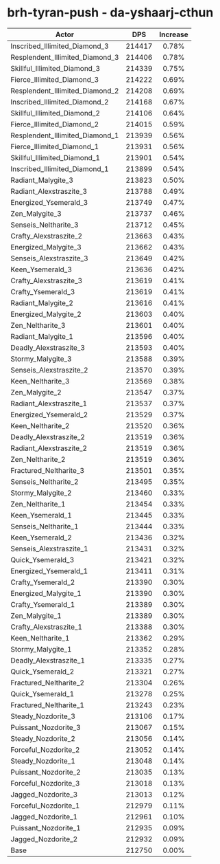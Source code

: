 # brh-tyran-push - da-yshaarj-cthun
| Actor | DPS | Increase |
|---|:---:|:---:|
|Inscribed_Illimited_Diamond_3|214417|0.78%|
|Resplendent_Illimited_Diamond_3|214406|0.78%|
|Skillful_Illimited_Diamond_3|214339|0.75%|
|Fierce_Illimited_Diamond_3|214222|0.69%|
|Resplendent_Illimited_Diamond_2|214208|0.69%|
|Inscribed_Illimited_Diamond_2|214168|0.67%|
|Skillful_Illimited_Diamond_2|214106|0.64%|
|Fierce_Illimited_Diamond_2|214015|0.59%|
|Resplendent_Illimited_Diamond_1|213939|0.56%|
|Fierce_Illimited_Diamond_1|213931|0.56%|
|Skillful_Illimited_Diamond_1|213901|0.54%|
|Inscribed_Illimited_Diamond_1|213899|0.54%|
|Radiant_Malygite_3|213823|0.50%|
|Radiant_Alexstraszite_3|213788|0.49%|
|Energized_Ysemerald_3|213749|0.47%|
|Zen_Malygite_3|213737|0.46%|
|Senseis_Neltharite_3|213712|0.45%|
|Crafty_Alexstraszite_2|213663|0.43%|
|Energized_Malygite_3|213662|0.43%|
|Senseis_Alexstraszite_3|213649|0.42%|
|Keen_Ysemerald_3|213636|0.42%|
|Crafty_Alexstraszite_3|213619|0.41%|
|Crafty_Ysemerald_3|213619|0.41%|
|Radiant_Malygite_2|213616|0.41%|
|Energized_Malygite_2|213603|0.40%|
|Zen_Neltharite_3|213601|0.40%|
|Radiant_Malygite_1|213596|0.40%|
|Deadly_Alexstraszite_3|213593|0.40%|
|Stormy_Malygite_3|213588|0.39%|
|Senseis_Alexstraszite_2|213570|0.39%|
|Keen_Neltharite_3|213569|0.38%|
|Zen_Malygite_2|213547|0.37%|
|Radiant_Alexstraszite_1|213537|0.37%|
|Energized_Ysemerald_2|213529|0.37%|
|Keen_Neltharite_2|213520|0.36%|
|Deadly_Alexstraszite_2|213519|0.36%|
|Radiant_Alexstraszite_2|213519|0.36%|
|Zen_Neltharite_2|213519|0.36%|
|Fractured_Neltharite_3|213501|0.35%|
|Senseis_Neltharite_2|213495|0.35%|
|Stormy_Malygite_2|213460|0.33%|
|Zen_Neltharite_1|213454|0.33%|
|Keen_Ysemerald_1|213445|0.33%|
|Senseis_Neltharite_1|213444|0.33%|
|Keen_Ysemerald_2|213436|0.32%|
|Senseis_Alexstraszite_1|213431|0.32%|
|Quick_Ysemerald_3|213421|0.32%|
|Energized_Ysemerald_1|213411|0.31%|
|Crafty_Ysemerald_2|213390|0.30%|
|Energized_Malygite_1|213390|0.30%|
|Crafty_Ysemerald_1|213389|0.30%|
|Zen_Malygite_1|213389|0.30%|
|Crafty_Alexstraszite_1|213388|0.30%|
|Keen_Neltharite_1|213362|0.29%|
|Stormy_Malygite_1|213352|0.28%|
|Deadly_Alexstraszite_1|213335|0.27%|
|Quick_Ysemerald_2|213321|0.27%|
|Fractured_Neltharite_2|213304|0.26%|
|Quick_Ysemerald_1|213278|0.25%|
|Fractured_Neltharite_1|213243|0.23%|
|Steady_Nozdorite_3|213106|0.17%|
|Puissant_Nozdorite_3|213067|0.15%|
|Steady_Nozdorite_2|213056|0.14%|
|Forceful_Nozdorite_2|213052|0.14%|
|Steady_Nozdorite_1|213048|0.14%|
|Puissant_Nozdorite_2|213035|0.13%|
|Forceful_Nozdorite_3|213018|0.13%|
|Jagged_Nozdorite_3|213013|0.12%|
|Forceful_Nozdorite_1|212979|0.11%|
|Jagged_Nozdorite_1|212961|0.10%|
|Puissant_Nozdorite_1|212935|0.09%|
|Jagged_Nozdorite_2|212932|0.09%|
|Base|212750|0.00%|
